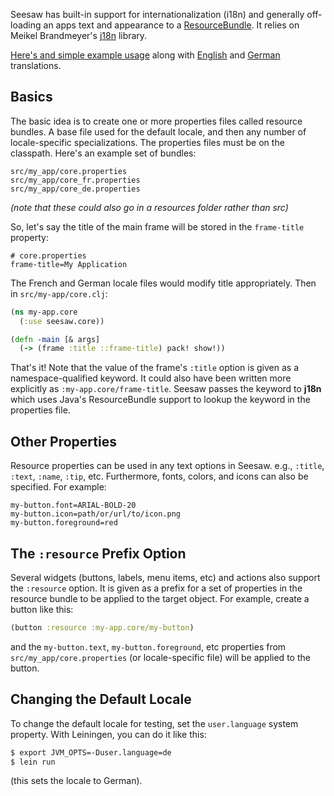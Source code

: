 Seesaw has built-in support for internationalization (i18n) and generally off-loading an apps text and appearance to a [ResourceBundle](http://download.oracle.com/javase/6/docs/api/java/util/ResourceBundle.html). It relies on Meikel Brandmeyer's [j18n](https://bitbucket.org/kotarak/j18n) library.

[Here's and simple example usage](https://github.com/daveray/seesaw/blob/develop/src/seesaw/examples/j18n.clj) along with [English](https://github.com/daveray/seesaw/blob/develop/src/seesaw/examples/j18n.properties) and [German](https://github.com/daveray/seesaw/blob/develop/src/seesaw/examples/j18n_de.properties) translations.

## Basics
The basic idea is to create one or more properties files called resource bundles. A base file used for the default locale, and then any number of locale-specific specializations. The properties files must be on the classpath. Here's an example set of bundles:

    src/my_app/core.properties
    src/my_app/core_fr.properties
    src/my_app/core_de.properties

_(note that these could also go in a resources folder rather than src)_

So, let's say the title of the main frame will be stored in the `frame-title` property:

    # core.properties
    frame-title=My Application

The French and German locale files would modify title appropriately. Then in `src/my-app/core.clj`:

```clj
(ns my-app.core
  (:use seesaw.core))

(defn -main [& args]
  (-> (frame :title ::frame-title) pack! show!))
```

That's it! Note that the value of the frame's `:title` option is given as a namespace-qualified keyword. It could also have been written more explicitly as `:my-app.core/frame-title`. Seesaw passes the keyword to **j18n** which uses Java's ResourceBundle support to lookup the keyword in the properties file.

## Other Properties
Resource properties can be used in any text options in Seesaw. e.g., `:title`, `:text`, `:name`, `:tip`, etc. Furthermore, fonts, colors, and icons can also be specified. For example:

    my-button.font=ARIAL-BOLD-20
    my-button.icon=path/or/url/to/icon.png
    my-button.foreground=red

## The `:resource` Prefix Option
Several widgets (buttons, labels, menu items, etc) and actions also support the `:resource` option. It is given as a prefix for a set of properties in the resource bundle to be applied to the target object. For example, create a button like this:

```clj
(button :resource :my-app.core/my-button)
```

and the `my-button.text`, `my-button.foreground`, etc properties from `src/my_app/core.properties` (or locale-specific file) will be applied to the button.

## Changing the Default Locale
To change the default locale for testing, set the `user.language` system property. With Leiningen, you can do it like this:

```sh
$ export JVM_OPTS=-Duser.language=de
$ lein run
```
(this sets the locale to German).